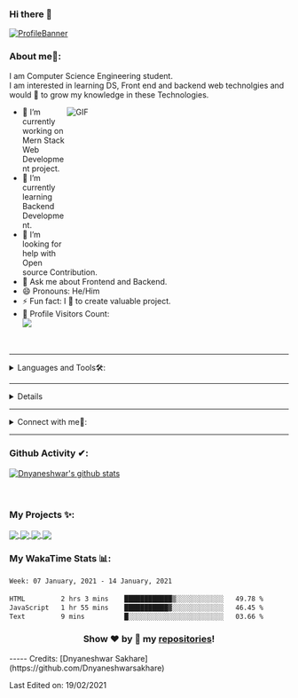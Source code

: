 ### Hi there 👋

[![ProfileBanner](https://avatars.githubusercontent.com/u/46813756?s=460&u=073759a73f86ce72684fe692527510f95a65a73f&v=4)](https://Dnyaneshwarsakhare.github.io)

### About me🧑:
I am Computer Science Engineering student.<br/>
I am interested in learning DS, Front end and backend web technolgies and would 💖 to grow my knowledge in these Technologies.

<img align="right" alt="GIF" src="https://owaisnoor.info/blog/wp-content/uploads/2019/03/maxresdefault.jpg" width="400" height="280" />

- 🔭 I’m currently working on Mern Stack Web Development project.
- 🌱 I’m currently learning Backend Development.
- 🤔 I’m looking for help with Open source Contribution.
- 💬 Ask me about Frontend and Backend.
- 😄 Pronouns: He/Him
- ⚡ Fun fact: I 💖 to create valuable project.
- 🎢 Profile Visitors Count:  
![](https://visitor-badge.glitch.me/badge?page_id=Dnyaneshwarsakhare.Dnyaneshwarsakhare)

<br/>

---

<details>
<summary>
Languages and Tools🛠:
</summary>
  <br/>
<code><img height="20" src="https://raw.githubusercontent.com/github/explore/80688e429a7d4ef2fca1e82350fe8e3517d3494d/topics/html/html.png"></code>
<code><img height="20" src="https://raw.githubusercontent.com/github/explore/80688e429a7d4ef2fca1e82350fe8e3517d3494d/topics/css/css.png"></code>
<code><img height="20" src="https://raw.githubusercontent.com/github/explore/80688e429a7d4ef2fca1e82350fe8e3517d3494d/topics/javascript/javascript.png"></code>
<code><img height="20" src="https://raw.githubusercontent.com/github/explore/80688e429a7d4ef2fca1e82350fe8e3517d3494d/topics/android/android.png"></code>
<code><img height="20" src="https://raw.githubusercontent.com/github/explore/80688e429a7d4ef2fca1e82350fe8e3517d3494d/topics/react/react.png"></code> 
<code><img height="20" src="https://raw.githubusercontent.com/github/explore/80688e429a7d4ef2fca1e82350fe8e3517d3494d/topics/nodejs/nodejs.png"></code>
<code><img height="20" src="https://raw.githubusercontent.com/github/explore/80688e429a7d4ef2fca1e82350fe8e3517d3494d/topics/git/git.png"></code>
<code><img height="20" src="https://upload.wikimedia.org/wikipedia/commons/thumb/a/ae/Github-desktop-logo-symbol.svg/1024px-Github-desktop-logo-symbol.svg.png"></code>
<code><img height="20" src="https://raw.githubusercontent.com/github/explore/80688e429a7d4ef2fca1e82350fe8e3517d3494d/topics/mysql/mysql.png"></code>
<code><img height="20" src="https://raw.githubusercontent.com/github/explore/80688e429a7d4ef2fca1e82350fe8e3517d3494d/topics/firebase/firebase.png"></code>
<code><img height="20" src="https://upload.wikimedia.org/wikipedia/commons/thumb/b/b2/Bootstrap_logo.svg/1024px-Bootstrap_logo.svg.png"></code>
<code><img height="20" src="https://cdn.iconscout.com/icon/free/png-512/c-programming-569564.png"></code>
<code><img height="20" src="https://e7.pngegg.com/pngimages/46/626/png-clipart-c-logo-the-c-programming-language-computer-icons-computer-programming-source-code-programming-miscellaneous-template.png"></code>
<code><img height="20" src="https://upload.wikimedia.org/wikipedia/en/d/d2/Sublime_Text_3_logo.png"></code>
<code><img height="20" src="https://banner2.cleanpng.com/20181122/krs/kisspng-java-programming-language-selenium-computer-softwa-july-2-16-halab-4-dev-5bf78387a7bb41.028192901542947719687.jpg"></code>
<code><img height="20" src="https://upload.wikimedia.org/wikipedia/commons/thumb/9/9a/Visual_Studio_Code_1.35_icon.svg/1024px-Visual_Studio_Code_1.35_icon.svg.png"></code>
</details>

---

<details>
  
<br/>


</details>

---

<details>
<summary> Connect with me🤝: </summary>  

<br/>

<a href="https://github.com/Dnyaneshwarsakhare">
  <img align="left" alt="Dnyaneshwar sakhare github Github" width="22px" src="https://upload.wikimedia.org/wikipedia/commons/thumb/a/ae/Github-desktop-logo-symbol.svg/1024px-Github-desktop-logo-symbol.svg.png" />
</a>

<a href="https://instagram.com/dnyaneshwar_s22">
  <img align="left" alt="Dnyaneshwar sakhare Instagram" width="22px" src="https://upload.wikimedia.org/wikipedia/commons/thumb/a/a5/Instagram_icon.png/600px-Instagram_icon.png" />
</a>

<a href="https://twitter.com/DnyaneshwarS22">
  <img align="left" alt="Dnyaneshwar sakhare's Twitter" width="22px" src="https://cdn2.iconfinder.com/data/icons/metro-uinvert-dock/256/Twitter_NEW.png" />
</a>

<a href="https://linkedin.com/in/dnyaneshwar-sakhare">
  <img align="left" alt="Dnyaneshwar sakhare's Linkdein" width="22px" src="https://cdn3.iconfinder.com/data/icons/inficons/512/linkedin.png" />
</a>

<br/>

</details>

---

### Github Activity ✔:


<a href="https://github.com/Dnyaneshwarsakhare">
 <img align="center" src="https://github-readme-stats.vercel.app/api?username=Dnyaneshwarsakhare&show_icons=true&theme=tokyonight&line_height=27" alt="Dnyaneshwar's github stats"/>
</a>

<br/>
<br/>
<br/>

### My Projects ✨:
  
<a href="https://github.com/Dnyaneshwarsakhare/Portfolio">
  <img align="center" src="https://github-readme-stats.vercel.app/api/pin/?username=Dnyaneshwarsakhare&repo=Portfolio&theme=tokyonight" />
</a>


<a href="https://github.com/Dnyaneshwarsakhare/rationapp-frontend">
 <img align="center" src="https://github-readme-stats.vercel.app/api/pin/?username=Dnyaneshwarsakhare&repo=rationapp-frontend&theme=tokyonight" />
</a>
<a href="https://github.com/Dnyaneshwarsakhare/rationapp-backend">
 <img align="center" src="https://github-readme-stats.vercel.app/api/pin/?username=Dnyaneshwarsakhare&repo=rationapp-backend&theme=tokyonight" />
</a>


<a href="https://github.com/Dnyaneshwarsakhare/E-Waste-management-webapp">
 <img align="center" src="https://github-readme-stats.vercel.app/api/pin/?username=Dnyaneshwarsakhare&repo=E-Waste-management-webapp&theme=tokyonight" />
</a>

### My WakaTime Stats 📊:

<!--START_SECTION:waka-->
```text
Week: 07 January, 2021 - 14 January, 2021

HTML         2 hrs 3 mins    ████████████▒░░░░░░░░░░░░   49.78 % 
JavaScript   1 hr 55 mins    ███████████▓░░░░░░░░░░░░░   46.45 % 
Text         9 mins          █░░░░░░░░░░░░░░░░░░░░░░░░   03.66 % 
```
<!--END_SECTION:waka-->

<div align="center">
  

### Show ❤️ by 🌟 my [repositories](https://github.com/Dnyaneshwarsakhare?tab=repositories)!

</div>
-----
Credits: [Dnyaneshwar Sakhare](https://github.com/Dnyaneshwarsakhare)

Last Edited on: 19/02/2021
